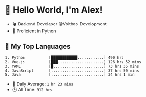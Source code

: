# 👋 Hello World, I'm Alex!

- 🪴 Backend Developer @Voithos-Development
- 🐍 Proficient in Python

## 💚 My Top Languages
```
1. Python           [████████████............] 490 hrs
2. Vue.js           [███.....................] 126 hrs 52 mins
3. YAML             [█.......................] 73 hrs 35 mins
4. JavaScript       [........................] 37 hrs 50 mins
5. Java             [........................] 34 hrs 1 min
```
- 💪 Daily Average: `1 hr 23 mins`
- 🕑 All Time: `912 hrs`